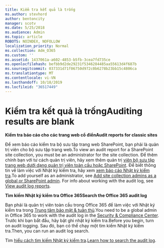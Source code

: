 ```yaml
---
title: Kiểm tra kết quả là trống
ms.author: stevhord
author: bentoncity
manager: scotv
ms.date: 5/25/2018
ms.audience: Admin
ms.topic: article
ROBOTS: NOINDEX, NOFOLLOW
localization_priority: Normal
ms.collection: Adm_O365
ms.custom: ''
ms.assetid: 1437061a-a602-4853-b5fb-3cea7fd735ce
ms.openlocfilehash: befbb9d2de29231f5346284485aa55613d4f687b
ms.sourcegitcommit: 037331d71f06750d972c0b6278b23bb15c4806ca
ms.translationtype: MT
ms.contentlocale: vi-VN
ms.lasthandoff: 10/18/2019
ms.locfileid: "36517449"
---
```

# <a name="auditing-results-are-blank"></a><span data-ttu-id="7414d-102">Kiểm tra kết quả là trống</span><span class="sxs-lookup"><span data-stu-id="7414d-102">Auditing results are blank</span></span>

 <span data-ttu-id="7414d-103">**Kiểm tra báo cáo cho các trang web cổ điển**</span><span class="sxs-lookup"><span data-stu-id="7414d-103">**Audit reports for classic sites**</span></span>
  
<span data-ttu-id="7414d-104">Để xem báo cáo kiểm tra bộ sưu tập trang web SharePoint, bạn phải là quản trị viên cho bộ sưu tập trang web.</span><span class="sxs-lookup"><span data-stu-id="7414d-104">To view an audit report for a SharePoint site collection, you must be an administrator for the site collection.</span></span> <span data-ttu-id="7414d-105">Để thêm chính bạn với tư cách quản trị viên, hãy xem thêm quản trị [viên bộ sưu tập trang web dưới dạng quản trị viên toàn cầu hoặc SharePoint](https://go.microsoft.com/fwlink/?linkid=869390). Để biết thông tin về làm việc với Nhật ký kiểm tra, hãy xem [xem báo cáo Nhật ký kiểm tra](https://go.microsoft.com/fwlink/?linkid=395237).</span><span class="sxs-lookup"><span data-stu-id="7414d-105">To add yourself as an administrator, see [Add site collection admins as a global or SharePoint admin](https://go.microsoft.com/fwlink/?linkid=869390). For info about working with the audit log, see [View audit log reports](https://go.microsoft.com/fwlink/?linkid=395237).</span></span> 
  
 <span data-ttu-id="7414d-106">**Tìm kiếm Nhật ký kiểm tra Office 365**</span><span class="sxs-lookup"><span data-stu-id="7414d-106">**Search the Office 365 audit log**</span></span>
  
<span data-ttu-id="7414d-107">Bạn phải là quản trị viên toàn cầu trong Office 365 để làm việc với Nhật ký kiểm tra trong [Trung tâm bảo mật &amp; tuân thủ](https://protection.office.com).</span><span class="sxs-lookup"><span data-stu-id="7414d-107">You need to be a global admin in Office 365 to work with the audit log in the [Security &amp; Compliance Center](https://protection.office.com).</span></span> <span data-ttu-id="7414d-108">Trước khi bạn bắt đầu, hãy bật ghi nhật ký kiểm tra.</span><span class="sxs-lookup"><span data-stu-id="7414d-108">Before you begin, turn on audit logging.</span></span> <span data-ttu-id="7414d-109">Sau đó, bạn có thể chạy một tìm kiếm Nhật ký kiểm tra.</span><span class="sxs-lookup"><span data-stu-id="7414d-109">Then, you can run an audit log search.</span></span> 
  
<span data-ttu-id="7414d-110">Tìm [hiểu cách tìm kiếm Nhật ký kiểm tra](https://go.microsoft.com/fwlink/?linkid=708432).</span><span class="sxs-lookup"><span data-stu-id="7414d-110">[Learn how to search the audit log](https://go.microsoft.com/fwlink/?linkid=708432).</span></span>
  

